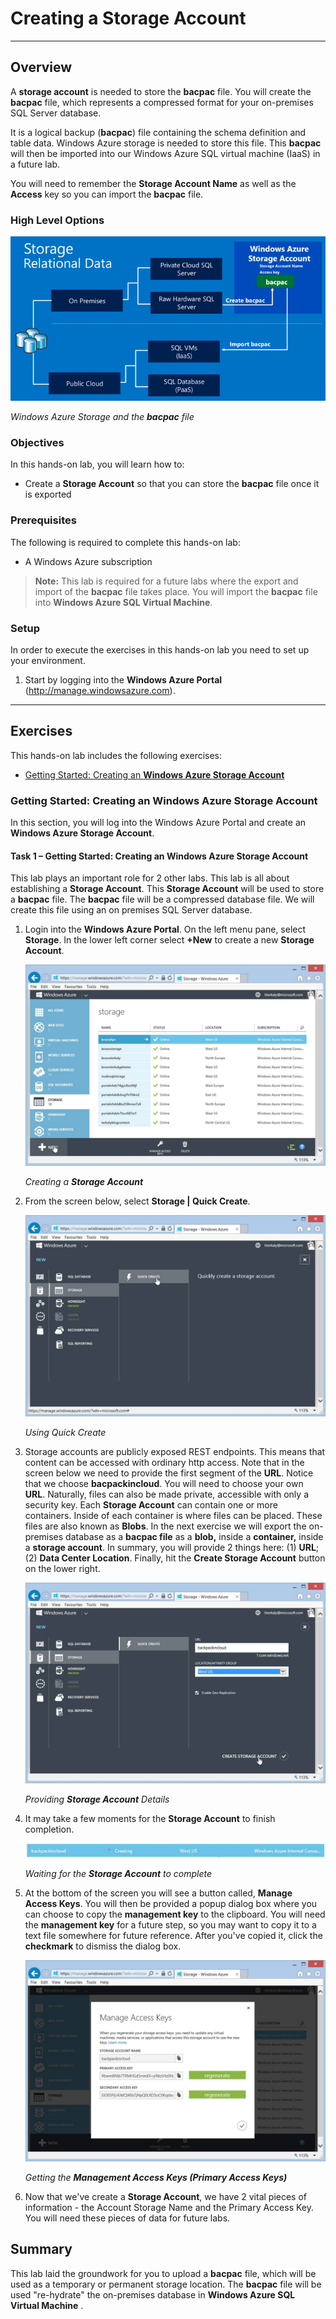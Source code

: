 ﻿
<a name="Title"></a>
# Creating a Storage Account #

---
<a name="Overview"></a>
## Overview ##

A **storage account**  is needed to store the **bacpac** file. You will create the **bacpac** file, which represents a compressed format for your on-premises SQL Server database. 

It is a logical backup (**bacpac**) file containing the schema definition and table data. Windows Azure storage is needed to store this file. This **bacpac** will then be imported into our Windows Azure SQL virtual machine (IaaS) in a future lab. 

You will need to remember the **Storage Account Name** as well as the **Access** key so you can import the **bacpac** file.

### High Level Options ###

![High Level Diagram](Images/overview.png?raw=true "High Level Diagram")

_Windows Azure Storage and the **bacpac** file_

<a name="Objectives"></a>
### Objectives ###

In this hands-on lab, you will learn how to:

- Create a **Storage Account** so that you can store the **bacpac** file once it is exported

<a name="Prerequisites"></a>
### Prerequisites ###

The following is required to complete this hands-on lab:

- A Windows Azure subscription

> **Note:** This lab is required for a future labs where the export and import of the **bacpac** file takes place. You will import the **bacpac** file into **Windows Azure SQL Virtual Machine**.

<a name="Setup"></a>

### Setup ###

In order to execute the exercises in this hands-on lab you need to set up your environment.

1. Start by logging into the **Windows Azure Portal** (http://manage.windowsazure.com).


---
<a name="Exercises"></a>
## Exercises ##

This hands-on lab includes the following exercises:

- [Getting Started: Creating an **Windows Azure Storage Account**](#GettingStarted)

<a name="GettingStarted"></a>
### Getting Started: Creating an **Windows Azure Storage Account** ###

In this section, you will log into the Windows Azure Portal and create an **Windows Azure Storage Account**.

<a name="GettingStartedTask1"></a>
#### Task 1 – Getting Started: Creating an **Windows Azure Storage Account** ####

This lab plays an important role for 2 other labs. This lab is all about establishing a **Storage Account**. This **Storage Account** will be used to store a **bacpac** file. The **bacpac** file will be a compressed database file. We will create this file using an on premises SQL Server database.


1. Login into the **Windows Azure Portal**. On the left menu pane, select **Storage**. In the lower left corner select **+New** to create a new **Storage Account**. 

	![Creating a **Storage Account**](Images/image001.jpg?raw=true)

	_Creating a **Storage Account**_

1. From the screen below, select **Storage | Quick Create**. 

	![Using Quick Create](Images/image002.jpg?raw=true)

	_Using Quick Create_

1. Storage accounts are publicly exposed REST endpoints. This means that content can be accessed with ordinary http access. Note that in the screen below we need to provide the first segment of the **URL**. Notice that we choose **bacpackincloud**. You will need to choose your own **URL**. Naturally, files can also be made private, accessible with only a security key. Each **Storage Account** can contain one or more containers. Inside of each container is where files can be placed. These files are also known as **Blobs**. In the next exercise we will export the on-premises database as a **bacpac file** as a **blob,** inside a **container,** inside a **storage account**. In summary, you will provide 2 things here: (1) **URL**; (2) **Data Center Location**.  Finally, hit the **Create Storage Account** button on the lower right. 

	![Providing **Storage Account** Details](Images/image003.jpg?raw=true)

	_Providing **Storage Account** Details_

1. It may take a few moments for the **Storage Account** to finish completion. 

	![Waiting for the **Storage Account** to complete](Images/image004.jpg?raw=true)

	_Waiting for the **Storage Account** to complete_

1. At the bottom of the screen you will see a button called, **Manage Access Keys**. You will then be provided a popup dialog box where you can choose to copy the **management key** to the clipboard. You will need the **management key** for a future step, so you may want to copy it to a text file somewhere for future reference. After you've copied it, click the **checkmark** to dismiss the dialog box. 

	![Getting the **Management Access Keys (Primary Access Keys)**](Images/image005.jpg?raw=true)

	_Getting the **Management Access Keys (Primary Access Keys)**_

1. Now that we've create a **Storage Account**, we have 2 vital pieces of information - the Account Storage Name and the Primary Access Key. You will need these pieces of data for future labs. 

<a name="Summary"></a>
## Summary ##
This lab laid the groundwork for you to upload a **bacpac** file, which will be used as a temporary or permanent storage location. The **bacpac** file will be used "re-hydrate" the on-premises database in **Windows Azure SQL Virtual Machine**	.

